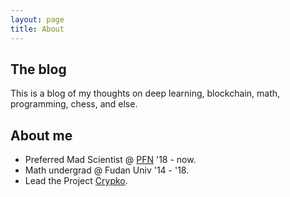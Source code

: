 ```yaml
---
layout: page
title: About
---
```


## The blog

This is a blog of my thoughts on deep learning, blockchain, math, programming, chess, and else.

## About me

- Preferred Mad Scientist @ [PFN](https://www.preferred-networks.jp/) '18 \- now.
- Math undergrad @ Fudan Univ '14 \- '18.
- Lead the Project [Crypko](https://crypko.ai).


